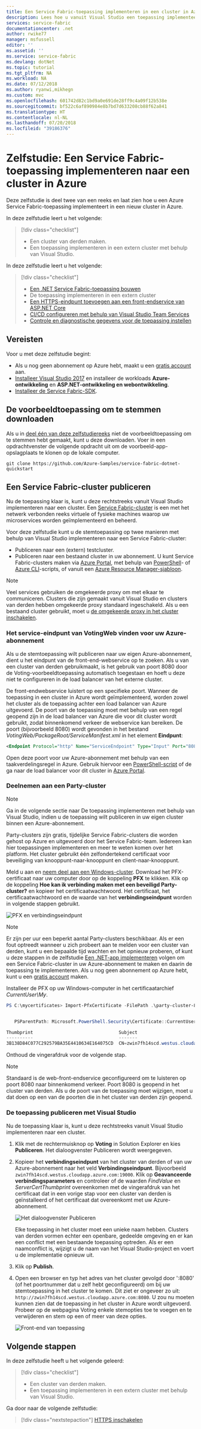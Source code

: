```yaml
---
title: Een Service Fabric-toepassing implementeren in een cluster in Azure | Microsoft Docs
description: Lees hoe u vanuit Visual Studio een toepassing implementeert naar een cluster.
services: service-fabric
documentationcenter: .net
author: rwike77
manager: msfussell
editor: ''
ms.assetid: ''
ms.service: service-fabric
ms.devlang: dotNet
ms.topic: tutorial
ms.tgt_pltfrm: NA
ms.workload: NA
ms.date: 07/12/2018
ms.author: ryanwi,mikhegn
ms.custom: mvc
ms.openlocfilehash: 601742d82c1bd9a0e691de28ff9c4a09f12b538e
ms.sourcegitcommit: bf522c6af890984e8b7bd7d633208cb88f62a841
ms.translationtype: HT
ms.contentlocale: nl-NL
ms.lasthandoff: 07/20/2018
ms.locfileid: "39186376"
---
```

# <a name="tutorial-deploy-a-service-fabric-application-to-a-cluster-in-azure"></a>Zelfstudie: Een Service Fabric-toepassing implementeren naar een cluster in Azure

Deze zelfstudie is deel twee van een reeks en laat zien hoe u een Azure Service Fabric-toepassing implementeert in een nieuw cluster in Azure.

In deze zelfstudie leert u het volgende:
> [!div class="checklist"]
> * Een cluster van derden maken.
> * Een toepassing implementeren in een extern cluster met behulp van Visual Studio.

In deze zelfstudie leert u het volgende:
> [!div class="checklist"]
> * [Een .NET Service Fabric-toepassing bouwen](service-fabric-tutorial-create-dotnet-app.md)
> * De toepassing implementeren in een extern cluster
> * [Een HTTPS-eindpunt toevoegen aan een front-endservice van ASP.NET Core](service-fabric-tutorial-dotnet-app-enable-https-endpoint.md)
> * [CI/CD configureren met behulp van Visual Studio Team Services](service-fabric-tutorial-deploy-app-with-cicd-vsts.md)
> * [Controle en diagnostische gegevens voor de toepassing instellen](service-fabric-tutorial-monitoring-aspnet.md)

## <a name="prerequisites"></a>Vereisten

Voor u met deze zelfstudie begint:

* Als u nog geen abonnement op Azure hebt, maakt u een [gratis account](https://azure.microsoft.com/free/?WT.mc_id=A261C142F) aan.
* [Installeer Visual Studio 2017](https://www.visualstudio.com/) en installeer de workloads **Azure-ontwikkeling** en **ASP.NET-ontwikkeling en webontwikkeling**.
* [Installeer de Service Fabric-SDK](service-fabric-get-started.md).

## <a name="download-the-voting-sample-application"></a>De voorbeeldtoepassing om te stemmen downloaden

Als u in [deel één van deze zelfstudiereeks](service-fabric-tutorial-create-dotnet-app.md) niet de voorbeeldtoepassing om te stemmen hebt gemaakt, kunt u deze downloaden. Voer in een opdrachtvenster de volgende opdracht uit om de voorbeeld-app-opslagplaats te klonen op de lokale computer.

```git
git clone https://github.com/Azure-Samples/service-fabric-dotnet-quickstart
```

## <a name="publish-to-a-service-fabric-cluster"></a>Een Service Fabric-cluster publiceren

Nu de toepassing klaar is, kunt u deze rechtstreeks vanuit Visual Studio implementeren naar een cluster. Een [Service Fabric-cluster](https://docs.microsoft.com/en-gb/azure/service-fabric/service-fabric-deploy-anywhere) is een met het netwerk verbonden reeks virtuele of fysieke machines waarop uw microservices worden geïmplementeerd en beheerd.

Voor deze zelfstudie kunt u de stemtoepassing op twee manieren met behulp van Visual Studio implementeren naar een Service Fabric-cluster:

* Publiceren naar een (extern) testcluster.
* Publiceren naar een bestaand cluster in uw abonnement.  U kunt Service Fabric-clusters maken via [Azure Portal](https://portal.azure.com), met behulp van [PowerShell](./scripts/service-fabric-powershell-create-secure-cluster-cert.md)- of [Azure CLI](./scripts/cli-create-cluster.md)-scripts, of vanuit een [Azure Resource Manager-sjabloon](service-fabric-tutorial-create-vnet-and-windows-cluster.md).

> [!NOTE]
> Veel services gebruiken de omgekeerde proxy om met elkaar te communiceren. Clusters die zijn gemaakt vanuit Visual Studio en clusters van derden hebben omgekeerde proxy standaard ingeschakeld.  Als u een bestaand cluster gebruikt, moet u [de omgekeerde proxy in het cluster inschakelen](service-fabric-reverseproxy.md#setup-and-configuration).


### <a name="find-the-votingweb-service-endpoint-for-your-azure-subscription"></a>Het service-eindpunt van VotingWeb vinden voor uw Azure-abonnement

Als u de stemtoepassing wilt publiceren naar uw eigen Azure-abonnement, dient u het eindpunt van de front-end-webservice op te zoeken. Als u van een cluster van derden gebruikmaakt, is het gebruik van poort 8080 door de Voting-voorbeeldtoepassing automatisch toegestaan en hoeft u deze niet te configureren in de load balancer van het externe cluster.

De front-endwebservice luistert op een specifieke poort.  Wanneer de toepassing in een cluster in Azure wordt geïmplementeerd, worden zowel het cluster als de toepassing achter een load balancer van Azure uitgevoerd.  De poort van de toepassing moet met behulp van een regel geopend zijn in de load balancer van Azure die voor dit cluster wordt gebruikt, zodat binnenkomend verkeer de webservice kan bereiken.  De poort (bijvoorbeeld 8080) wordt gevonden in het bestand *VotingWeb/PackageRoot/ServiceManifest.xml* in het element **Eindpunt**:

```xml
<Endpoint Protocol="http" Name="ServiceEndpoint" Type="Input" Port="8080" />
```

Open deze poort voor uw Azure-abonnement met behulp van een taakverdelingsregel in Azure. Gebruik hiervoor een [PowerShell-script](./scripts/service-fabric-powershell-open-port-in-load-balancer.md) of de ga naar de load balancer voor dit cluster in [Azure Portal](https://portal.azure.com).

### <a name="join-a-party-cluster"></a>Deelnemen aan een Party-cluster

> [!NOTE]
> Ga in de volgende sectie naar De toepassing implementeren met behulp van Visual Studio, indien u de toepassing wilt publiceren in uw eigen cluster binnen een Azure-abonnement.

Party-clusters zijn gratis, tijdelijke Service Fabric-clusters die worden gehost op Azure en uitgevoerd door het Service Fabric-team. Iedereen kan hier toepassingen implementeren en meer te weten komen over het platform. Het cluster gebruikt één zelfondertekend certificaat voor beveiliging van knooppunt-naar-knooppunt en client-naar-knooppunt.

Meld u aan en [neem deel aan een Windows-cluster](http://aka.ms/tryservicefabric). Download het PFX-certificaat naar uw computer door op de koppeling **PFX** te klikken. Klik op de koppeling **Hoe kan ik verbinding maken met een beveiligd Party-cluster?** en kopieer het certificaatwachtwoord. Het certificaat, het certificaatwachtwoord en de waarde van het **verbindingseindpunt** worden in volgende stappen gebruikt.

![PFX en verbindingseindpunt](./media/service-fabric-quickstart-dotnet/party-cluster-cert.png)

> [!Note]
> Er zijn per uur een beperkt aantal Party-clusters beschikbaar. Als er een fout optreedt wanneer u zich probeert aan te melden voor een cluster van derden, kunt u een bepaalde tijd wachten en het opnieuw proberen, of kunt u deze stappen in de zelfstudie [Een .NET-app implementeren](https://docs.microsoft.com/azure/service-fabric/service-fabric-tutorial-deploy-app-to-party-cluster#deploy-the-sample-application) volgen om een Service Fabric-cluster in uw Azure-abonnement te maken en daarin de toepassing te implementeren. Als u nog geen abonnement op Azure hebt, kunt u een [gratis account](https://azure.microsoft.com/free/?WT.mc_id=A261C142F) maken.
>

Installeer de PFX op uw Windows-computer in het certificaatarchief *CurrentUser\My*.

```powershell
PS C:\mycertificates> Import-PfxCertificate -FilePath .\party-cluster-873689604-client-cert.pfx -CertStoreLocation Cert:\CurrentUser\My -Password (ConvertTo-SecureString 873689604 -AsPlainText -Force)


   PSParentPath: Microsoft.PowerShell.Security\Certificate::CurrentUser\My

Thumbprint                                Subject
----------                                -------
3B138D84C077C292579BA35E4410634E164075CD  CN=zwin7fh14scd.westus.cloudapp.azure.com
```

Onthoud de vingerafdruk voor de volgende stap.

> [!Note]
> Standaard is de web-front-endservice geconfigureerd om te luisteren op poort 8080 naar binnenkomend verkeer. Poort 8080 is geopend in het cluster van derden.  Als u de poort van de toepassing moet wijzigen, moet u dat doen op een van de poorten die in het cluster van derden zijn geopend.
>

### <a name="publish-the-application-using-visual-studio"></a>De toepassing publiceren met Visual Studio

Nu de toepassing klaar is, kunt u deze rechtstreeks vanuit Visual Studio implementeren naar een cluster.

1. Klik met de rechtermuisknop op **Voting** in Solution Explorer en kies **Publiceren**. Het dialoogvenster Publiceren wordt weergegeven.

2. Kopieer het **verbindingseindpunt** van het cluster van derden of van uw Azure-abonnement naar het veld **Verbindingseindpunt**. Bijvoorbeeld `zwin7fh14scd.westus.cloudapp.azure.com:19000`. Klik op **Geavanceerde verbindingsparameters** en controleer of de waarden *FindValue* en *ServerCertThumbprint* overeenkomen met de vingerafdruk van het certificaat dat in een vorige stap voor een cluster van derden is geïnstalleerd of het certificaat dat overeenkomt met uw Azure-abonnement.

    ![Het dialoogvenster Publiceren](./media/service-fabric-quickstart-dotnet/publish-app.png)

    Elke toepassing in het cluster moet een unieke naam hebben.  Clusters van derden vormen echter een openbare, gedeelde omgeving en er kan een conflict met een bestaande toepassing optreden.  Als er een naamconflict is, wijzigt u de naam van het Visual Studio-project en voert u de implementatie opnieuw uit.

3. Klik op **Publish**.

4. Open een browser en typ het adres van het cluster gevolgd door ':8080' (of het poortnummer dat u zelf hebt geconfigureerd) om bij uw stemtoepassing in het cluster te komen. Dit ziet er ongeveer zo uit: `http://zwin7fh14scd.westus.cloudapp.azure.com:8080`. U zou nu moeten kunnen zien dat de toepassing in het cluster in Azure wordt uitgevoerd. Probeer op de webpagina Voting enkele stemopties toe te voegen en te verwijderen en stem op een of meer van deze opties.

    ![Front-end van toepassing](./media/service-fabric-quickstart-dotnet/application-screenshot-new-azure.png)


## <a name="next-steps"></a>Volgende stappen

In deze zelfstudie heeft u het volgende geleerd:

> [!div class="checklist"]
> * Een cluster van derden maken.
> * Een toepassing implementeren in een extern cluster met behulp van Visual Studio.

Ga door naar de volgende zelfstudie:
> [!div class="nextstepaction"]
> [HTTPS inschakelen](service-fabric-tutorial-dotnet-app-enable-https-endpoint.md)
